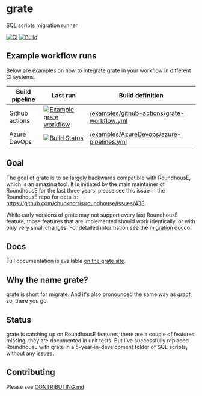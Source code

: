 # grate
SQL scripts migration runner 

[![CI](https://github.com/erikbra/grate/actions/workflows/ci.yml/badge.svg)](https://github.com/erikbra/grate/actions/workflows/ci.yml)
[![Build](https://github.com/erikbra/grate/actions/workflows/build.yml/badge.svg?branch=main)](https://github.com/erikbra/grate/actions/workflows/build.yml)

## Example workflow runs

Below are examples on how to integrate grate in your workflow in different CI systems.

| Build pipeline | Last run | Build definition |
|---|---|---|
| Github actions | [![Example grate workflow](https://github.com/erikbra/grate/actions/workflows/grate-workflow.yml/badge.svg)](https://github.com/erikbra/grate/actions/workflows/grate-workflow.yml) | [/examples/github-actions/grate-workflow.yml](https://github.com/erikbra/grate/blob/main/.github/workflows/grate-workflow.yml)  |
| Azure DevOps  | [![Build Status](https://dev.azure.com/my-grate/grate/_apis/build/status/erikbra.grate?branchName=main)](https://dev.azure.com/my-grate/grate/_build/latest?definitionId=1&branchName=main)  | [/examples/AzureDevops/azure-pipelines.yml](https://github.com/erikbra/grate/blob/main/examples/AzureDevops/azure-pipelines.yml)  |

## Goal

The goal of grate is to be largely backwards compatible with RoundhousE, which is an amazing tool. It is initiated by the main
maintainer of RoundhousE for the last three years, please see this issue in the RoundhousE repo for details: https://github.com/chucknorris/roundhouse/issues/438.

While early versions of grate may not support every last RoundhousE feature, those features that are implemented should work identically, or with only very small changes.  For detailed information see the [migration](docs/MigratingFromRoundhousE.md) docco.

## Docs

Full documentation is available [on the grate site](https://erikbra.github.io/grate/).

## Why the name grate?

grate is short for migrate. And it's also pronounced the same way as _great_, so, there you go. 

## Status

grate is catching up on RoundhousE features, there are a couple of features missing, they are documented in unit tests. But I've successfully replaced 
RoundhousE with grate in a 5-year-in-development folder of SQL scripts, without any issues. 

## Contributing

Please see [CONTRIBUTING.md](CONTRIBUTING.md)
